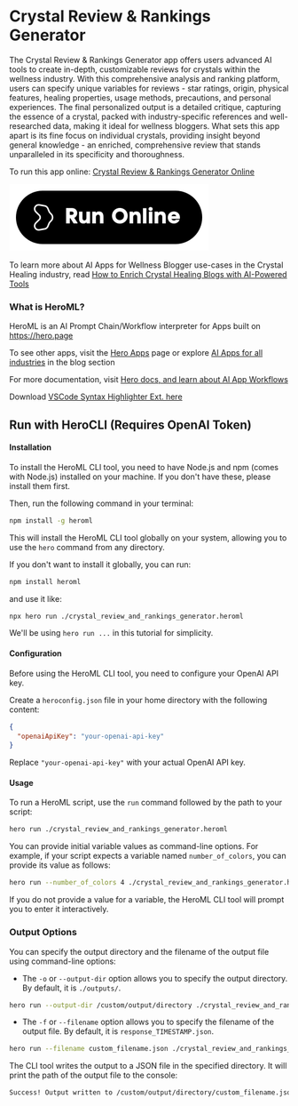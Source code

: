 # Crystal Review & Rankings Generator

The Crystal Review & Rankings Generator app offers users advanced AI tools to create in-depth, customizable reviews for crystals within the wellness industry. With this comprehensive analysis and ranking platform, users can specify unique variables for reviews - star ratings, origin, physical features, healing properties, usage methods, precautions, and personal experiences. The final personalized output is a detailed critique, capturing the essence of a crystal, packed with industry-specific references and well-researched data, making it ideal for wellness bloggers. What sets this app apart is its fine focus on individual crystals, providing insight beyond general knowledge - an enriched, comprehensive review that stands unparalleled in its specificity and thoroughness.

To run this app online: [Crystal Review & Rankings Generator Online](https://hero.page/app/crystal-review-and-rankings-generator-comprehensive-crystal-analysis-and-ranking/Jo0I1Ne9qGtoS4QJHsVa)

[![Run Crystal Review & Rankings Generator Online](/assets/run.svg)](https://hero.page/app/crystal-review-and-rankings-generator-comprehensive-crystal-analysis-and-ranking/Jo0I1Ne9qGtoS4QJHsVa)

To learn more about AI Apps for Wellness Blogger use-cases in the Crystal Healing industry, read [How to Enrich Crystal Healing Blogs with AI-Powered Tools](https://hero.page/blog/ai/crystal-healing/how-to-enrich-crystal-healing-blogs-with-ai-powered-tools/170831)

### What is HeroML?
HeroML is an AI Prompt Chain/Workflow interpreter for Apps built on https://hero.page 

To see other apps, visit the [Hero Apps](https://hero.page/apps) page or explore [AI Apps for all industries](https://hero.page/blog) in the blog section

For more documentation, visit [Hero docs, and learn about AI App Workflows](https://hero.page/tutorials/introduction-to-heroml)

Download [VSCode Syntax Highlighter Ext. here](https://marketplace.visualstudio.com/items?itemName=hero-page.heroml)

## Run with HeroCLI (Requires OpenAI Token)

#### Installation

To install the HeroML CLI tool, you need to have Node.js and npm (comes with Node.js) installed on your machine. If you don't have these, please install them first. 

Then, run the following command in your terminal:

```bash
npm install -g heroml
```

This will install the HeroML CLI tool globally on your system, allowing you to use the `hero` command from any directory.

If you don't want to install it globally, you can run:

```bash
npm install heroml
```

and use it like:

```bash
npx hero run ./crystal_review_and_rankings_generator.heroml
```

We'll be using `hero run ...` in this tutorial for simplicity.

#### Configuration

Before using the HeroML CLI tool, you need to configure your OpenAI API key. 

Create a `heroconfig.json` file in your home directory with the following content:

```json
{
  "openaiApiKey": "your-openai-api-key"
}
```

Replace `"your-openai-api-key"` with your actual OpenAI API key.

#### Usage

To run a HeroML script, use the `run` command followed by the path to your script:

```bash
hero run ./crystal_review_and_rankings_generator.heroml
```

You can provide initial variable values as command-line options. For example, if your script expects a variable named `number_of_colors`, you can provide its value as follows:

```bash
hero run --number_of_colors 4 ./crystal_review_and_rankings_generator.heroml
```

If you do not provide a value for a variable, the HeroML CLI tool will prompt you to enter it interactively.

### Output Options

You can specify the output directory and the filename of the output file using command-line options:

- The `-o` or `--output-dir` option allows you to specify the output directory. By default, it is `./outputs/`.

```bash
hero run --output-dir /custom/output/directory ./crystal_review_and_rankings_generator.heroml
```

- The `-f` or `--filename` option allows you to specify the filename of the output file. By default, it is `response_TIMESTAMP.json`.

```bash
hero run --filename custom_filename.json ./crystal_review_and_rankings_generator.heroml
```

The CLI tool writes the output to a JSON file in the specified directory. It will print the path of the output file to the console:

```bash
Success! Output written to /custom/output/directory/custom_filename.json
```

